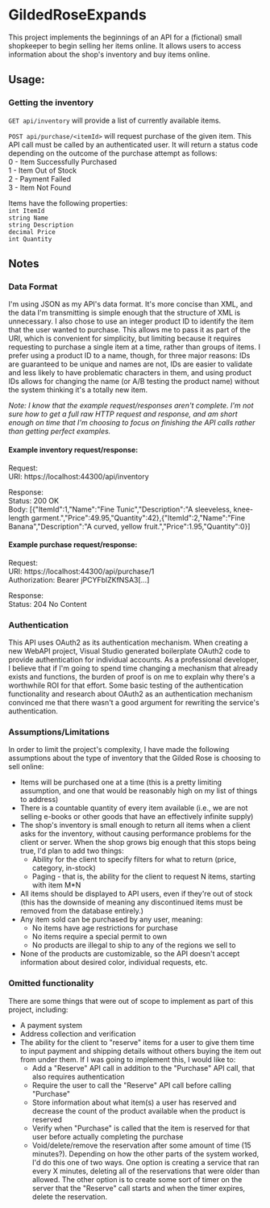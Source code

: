 # GildedRoseExpands

This project implements the beginnings of an API for a (fictional) small shopkeeper to begin selling her items online. It allows users to access information about the shop's inventory and buy items online.

## Usage:
### Getting the inventory
`GET api/inventory` will provide a list of currently available items.

`POST api/purchase/<itemId>` will request purchase of the given item. This API call must be called by an authenticated user. It will return a status code depending on the outcome of the purchase attempt as follows:  
0 - Item Successfully Purchased  
1 - Item Out of Stock  
2 - Payment Failed  
3 - Item Not Found  

Items have the following properties:  
`int ItemId`  
`string Name`  
`string Description`  
`decimal Price`  
`int Quantity`  

## Notes
### Data Format
I'm using JSON as my API's data format. It's more concise than XML, and the data I'm transmitting is simple enough that the structure of XML is unnecessary. I also chose to use an integer product ID to identify the item that the user wanted to purchase. This allows me to pass it as part of the URI, which is convenient for simplicity, but limiting because it requires requesting to purchase a single item at a time, rather than groups of items. I prefer using a product ID to a name, though, for three major reasons: IDs are guaranteed to be unique and names are not, IDs are easier to validate and less likely to have problematic characters in them, and using product IDs allows for changing the name (or A/B testing the product name) without the system thinking it's a totally new item.

*Note: I know that the example request/responses aren't complete. I'm not sure how to get a full raw HTTP request and response, and am short enough on time that I'm choosing to focus on finishing the API calls rather than getting perfect examples.*

#### Example inventory request/response:
Request:  
URI: https://localhost:44300/api/inventory  

Response:  
Status: 200 OK  
Body: [{"ItemId":1,"Name":"Fine Tunic","Description":"A sleeveless, knee-length garment.","Price":49.95,"Quantity":42},{"ItemId":2,"Name":"Fine Banana","Description":"A curved, yellow fruit.","Price":1.95,"Quantity":0}]

#### Example purchase request/response:
Request:  
URI: https://localhost:44300/api/purchase/1  
Authorization: Bearer jPCYFblZKfNSA3[...]  

Response:  
Status: 204 No Content

### Authentication
This API uses OAuth2 as its authentication mechanism. When creating a new WebAPI project, Visual Studio generated boilerplate OAuth2 code to provide authentication for individual accounts. As a professional developer, I believe that if I'm going to spend time changing a mechanism that already exists and functions, the burden of proof is on me to explain why there's a worthwhile ROI for that effort. Some basic testing of the authentication functionality and research about OAuth2 as an authentication mechanism convinced me that there wasn't a good argument for rewriting the service's authentication.

### Assumptions/Limitations
In order to limit the project's complexity, I have made the following assumptions about the type of inventory that the Gilded Rose is choosing to sell online:
* Items will be purchased one at a time (this is a pretty limiting assumption, and one that would be reasonably high on my list of things to address)
* There is a countable quantity of every item available (i.e., we are not selling e-books or other goods that have an effectively infinite supply)
* The shop's inventory is small enough to return all items when a client asks for the inventory, without causing performance problems for the client or server. When the shop grows big enough that this stops being true, I'd plan to add two things:
  * Ability for the client to specify filters for what to return (price, category, in-stock)
  * Paging - that is, the ability for the client to request N items, starting with item M*N
* All items should be displayed to API users, even if they're out of stock (this has the downside of meaning any discontinued items must be removed from the database entirely.)
* Any item sold can be purchased by any user, meaning:
  * No items have age restrictions for purchase
  * No items require a special permit to own
  * No products are illegal to ship to any of the regions we sell to
* None of the products are customizable, so the API doesn't accept information about desired color, individual requests, etc.

### Omitted functionality
There are some things that were out of scope to implement as part of this project, including:
* A payment system
* Address collection and verification
* The ability for the client to "reserve" items for a user to give them time to input payment and shipping details without others buying the item out from under them. If I was going to implement this, I would like to:
  * Add a "Reserve" API call in addition to the "Purchase" API call, that also requires authentication
  * Require the user to call the "Reserve" API call before calling "Purchase"
  * Store information about what item(s) a user has reserved and decrease the count of the product available when the product is reserved
  * Verify when "Purchase" is called that the item is reserved for that user before actually completing the purchase
  * Void/delete/remove the reservation after some amount of time (15 minutes?). Depending on how the other parts of the system worked, I'd do this one of two ways. One option is creating a service that ran every X minutes, deleting all of the reservations that were older than allowed. The other option is to create some sort of timer on the server that the "Reserve" call starts and when the timer expires, delete the reservation.
